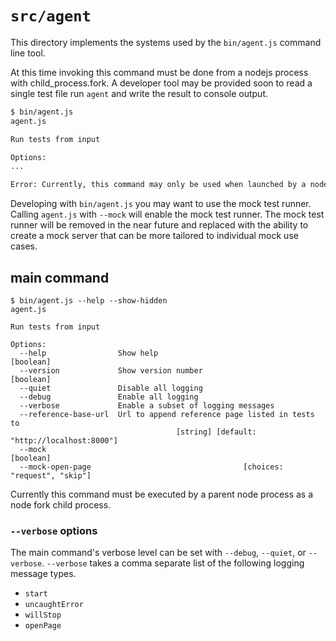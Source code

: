 # `src/agent`

This directory implements the systems used by the `bin/agent.js` command line tool.

At this time invoking this command must be done from a nodejs process with child_process.fork. A developer tool may be provided soon to read a single test file run `agent` and write the result to console output.

```sh
$ bin/agent.js
agent.js

Run tests from input

Options:
...

Error: Currently, this command may only be used when launched by a nodejs child_process.fork call.
```

Developing with `bin/agent.js` you may want to use the mock test runner. Calling `agent.js` with `--mock` will enable the mock test runner. The mock test runner will be removed in the near future and replaced with the ability to create a mock server that can be more tailored to individual mock use cases.

## main command

```
$ bin/agent.js --help --show-hidden
agent.js

Run tests from input

Options:
  --help                Show help                                      [boolean]
  --version             Show version number                            [boolean]
  --quiet               Disable all logging
  --debug               Enable all logging
  --verbose             Enable a subset of logging messages
  --reference-base-url  Url to append reference page listed in tests to
                                     [string] [default: "http://localhost:8000"]
  --mock                                                               [boolean]
  --mock-open-page                                  [choices: "request", "skip"]
```

Currently this command must be executed by a parent node process as a node fork child process.

### `--verbose` options

The main command's verbose level can be set with `--debug`, `--quiet`, or `--verbose`. `--verbose` takes a comma separate list of the following logging message types.

- `start`
- `uncaughtError`
- `willStop`
- `openPage`
